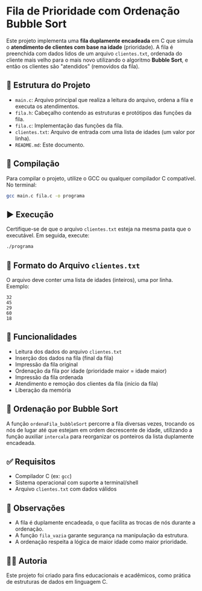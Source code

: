 # Fila de Prioridade com Ordenação Bubble Sort

Este projeto implementa uma **fila duplamente encadeada** em C que simula o **atendimento de clientes com base na idade** (prioridade). A fila é preenchida com dados lidos de um arquivo `clientes.txt`, ordenada do cliente mais velho para o mais novo utilizando o algoritmo **Bubble Sort**, e então os clientes são "atendidos" (removidos da fila).

## 📁 Estrutura do Projeto

- `main.c`: Arquivo principal que realiza a leitura do arquivo, ordena a fila e executa os atendimentos.
- `fila.h`: Cabeçalho contendo as estruturas e protótipos das funções da fila.
- `fila.c`: Implementação das funções da fila.
- `clientes.txt`: Arquivo de entrada com uma lista de idades (um valor por linha).
- `README.md`: Este documento.

## 🔧 Compilação

Para compilar o projeto, utilize o GCC ou qualquer compilador C compatível. No terminal:

```bash
gcc main.c fila.c -o programa
```

## ▶️ Execução

Certifique-se de que o arquivo `clientes.txt` esteja na mesma pasta que o executável. Em seguida, execute:

```bash
./programa
```

## 📄 Formato do Arquivo `clientes.txt`

O arquivo deve conter uma lista de idades (inteiros), uma por linha. Exemplo:

```
32
45
29
60
18
```

## 🧠 Funcionalidades

- Leitura dos dados do arquivo `clientes.txt`
- Inserção dos dados na fila (final da fila)
- Impressão da fila original
- Ordenação da fila por idade (prioridade maior = idade maior)
- Impressão da fila ordenada
- Atendimento e remoção dos clientes da fila (início da fila)
- Liberação da memória

## 🔁 Ordenação por Bubble Sort

A função `ordenaFila_bubbleSort` percorre a fila diversas vezes, trocando os nós de lugar até que estejam em ordem decrescente de idade, utilizando a função auxiliar `intercala` para reorganizar os ponteiros da lista duplamente encadeada.

## ✅ Requisitos

- Compilador C (ex: `gcc`)
- Sistema operacional com suporte a terminal/shell
- Arquivo `clientes.txt` com dados válidos

## 📌 Observações

- A fila é duplamente encadeada, o que facilita as trocas de nós durante a ordenação.
- A função `fila_vazia` garante segurança na manipulação da estrutura.
- A ordenação respeita a lógica de maior idade como maior prioridade.

## 👩‍💻 Autoria

Este projeto foi criado para fins educacionais e acadêmicos, como prática de estruturas de dados em linguagem C.
